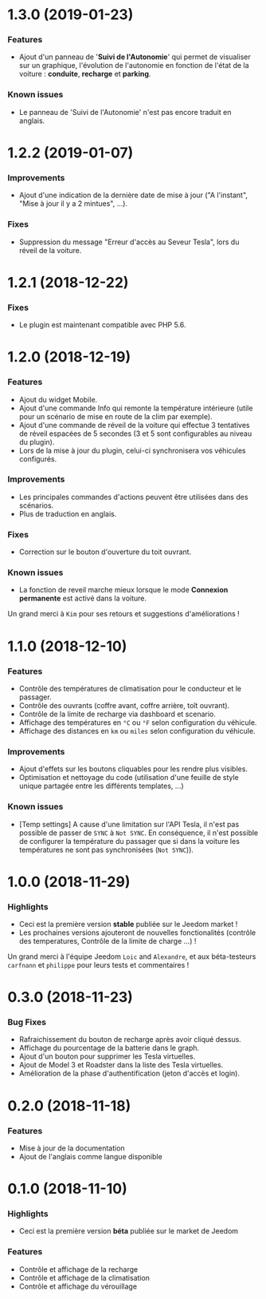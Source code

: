 <a name="1.3.0"></a>
# 1.3.0 (2019-01-23)

### Features
* Ajout d'un panneau de '**Suivi de l'Autonomie**' qui permet de visualiser sur un graphique, l'évolution de l'autonomie en fonction de l'état de la voiture : **conduite**, **recharge** et **parking**.

### Known issues
* Le panneau de 'Suivi de l'Autonomie' n'est pas encore traduit en anglais.

<a name="1.2.2"></a>
# 1.2.2 (2019-01-07)

### Improvements
* Ajout d'une indication de la dernière date de mise à jour ("A l'instant", "Mise à jour il y a 2 mintues", ...).

### Fixes
* Suppression du message "Erreur d'accès au Seveur Tesla", lors du réveil de la voiture.

<a name="1.2.1"></a>
# 1.2.1 (2018-12-22)
### Fixes
* Le plugin est maintenant compatible avec PHP 5.6.

<a name="1.2.0"></a>
# 1.2.0 (2018-12-19)
### Features
* Ajout du widget Mobile.
* Ajout d'une commande Info qui remonte la température intérieure (utile pour un scénario de mise en route de la clim par exemple).
* Ajout d'une commande de réveil de la voiture qui effectue 3 tentatives de réveil espacées de 5 secondes (3 et 5 sont configurables au niveau du plugin).
* Lors de la mise à jour du plugin, celui-ci synchronisera vos véhicules configurés.

### Improvements
* Les principales commandes d'actions peuvent être utilisées dans des scénarios.
* Plus de traduction en anglais.

### Fixes
* Correction sur le bouton d'ouverture du toit ouvrant.


### Known issues
* La fonction de reveil marche mieux lorsque le mode **Connexion permanente** est activé dans la voiture.


Un grand merci à `Kim` pour ses retours et suggestions d'améliorations !

<a name="1.1.0"></a>
# 1.1.0 (2018-12-10)
### Features
* Contrôle des températures de climatisation pour le conducteur et le passager.
* Contrôle des ouvrants (coffre avant, coffre arrière, toît ouvrant).
* Contrôle de la limite de recharge via dashboard et scenario.
* Affichage des températures en `°C` ou `°F` selon configuration du véhicule.
* Affichage des distances en `km` ou `miles` selon configuration du véhicule.

### Improvements
* Ajout d'effets sur les boutons cliquables pour les rendre plus visibles.
* Optimisation et nettoyage du code (utilisation d'une feuille de style unique partagée entre les différents templates, ...)

### Known issues
* [Temp settings] A cause d'une limitation sur l'API Tesla, il n'est pas possible de passer de `SYNC` à `Not SYNC`. En conséquence, il n'est possible de configurer la température du passager que si dans la voiture les températures ne sont pas synchronisées (`Not SYNC`)).

<a name="1.0.0"></a>
# 1.0.0 (2018-11-29)
### Highlights
* Ceci est la première version **stable** publiée sur le Jeedom market !
* Les prochaines versions ajouteront de nouvelles fonctionalités (contrôle des temperatures, Contrôle de la limite de charge ...) !

Un grand merci à l'équipe Jeedom  `Loic` and `Alexandre`, et aux béta-testeurs `carfnann` et `philippe` pour leurs tests et commentaires !

<a name="0.3.0"></a>
# 0.3.0 (2018-11-23)
### Bug Fixes
* Rafraichissement du bouton de recharge après avoir cliqué dessus.
* Affichage du pourcentage de la batterie dans le graph.
* Ajout d'un bouton pour supprimer les Tesla virtuelles.
* Ajout de Model 3 et Roadster dans la liste des Tesla virtuelles.
* Amélioration de la phase d'authentification (jeton d'accès et login).

<a name="0.2.0"></a>
# 0.2.0 (2018-11-18)
### Features
* Mise à jour de la documentation
* Ajout de l'anglais comme langue disponible

<a name="0.1.0"></a>
# 0.1.0 (2018-11-10)

### Highlights
* Ceci est la première version **béta** publiée sur le market de Jeedom

### Features
* Contrôle et affichage de la recharge
* Contrôle et affichage de la climatisation
* Contrôle et affichage du vérouillage
